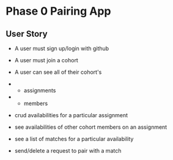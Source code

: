 # Phase 0 Pairing App

## User Story
- A user must sign up/login with github
- A user must join a cohort

- A user can see all of their cohort's 
- - assignments
- - members

- crud availabilities for a particular assignment
- see availabilities of other cohort members on an assignment

- see a list of matches for a particular availability

- send/delete a request to pair with a match





